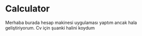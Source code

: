 # Calculator

Merhaba burada hesap makinesi uygulaması yaptım ancak hala geliştiriyorum. Cv için şuanki halini koydum
